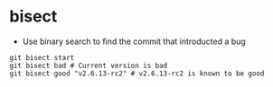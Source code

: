 # bisect

- Use binary search to find the commit that introducted a bug

```shell
git bisect start
git bisect bad # Current version is bad
git bisect good "v2.6.13-rc2" # v2.6.13-rc2 is known to be good
```
